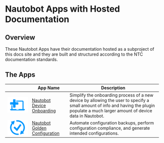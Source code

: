 # Nautobot Apps with Hosted Documentation

## Overview

These Nautobot Apps have their documentation hosted as a subproject of this docs site and they are built and structured according to the NTC documentation standards.

## The Apps

| | App Name | Description |
|-| --- | --- |
| ![](_static/img/icon-DeviceOnboarding.png) | [Nautobot Device Onboarding](https://nbatest-main.readthedocs.io/projects/device-onboarding/en/latest/) | Simplify the onboarding process of a new device by allowing the user to specify a small amount of info and having the plugin populate a much larger amount of device data in Nautobot. |
| ![](_static/img/icon-GoldenConfiguration.png) | [Nautobot Golden Configuration](https://nbatest-main.readthedocs.io/projects/golden-config/en/latest/) | Automate configuration backups, perform configuration compliance, and generate intended configurations. |

